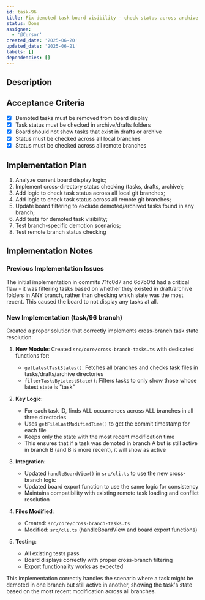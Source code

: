 ```yaml
---
id: task-96
title: Fix demoted task board visibility - check status across archive and drafts
status: Done
assignee:
  - '@Cursor'
created_date: '2025-06-20'
updated_date: '2025-06-21'
labels: []
dependencies: []
---
```


## Description

## Acceptance Criteria

- [x] Demoted tasks must be removed from board display
- [x] Task status must be checked in archive/drafts folders
- [x] Board should not show tasks that exist in drafts or archive
- [x] Status must be checked across all local branches
- [x] Status must be checked across all remote branches

## Implementation Plan

1. Analyze current board display logic;
2. Implement cross-directory status checking (tasks, drafts, archive);
3. Add logic to check task status across all local git branches;
4. Add logic to check task status across all remote git branches;
5. Update board filtering to exclude demoted/archived tasks found in any branch;
6. Add tests for demoted task visibility;
7. Test branch-specific demotion scenarios;
8. Test remote branch status checking

## Implementation Notes

### Previous Implementation Issues
The initial implementation in commits 71fc0d7 and 6d7b0fd had a critical flaw - it was filtering tasks based on whether they existed in draft/archive folders in ANY branch, rather than checking which state was the most recent. This caused the board to not display any tasks at all.

### New Implementation (task/96 branch)
Created a proper solution that correctly implements cross-branch task state resolution:

1. **New Module**: Created `src/core/cross-branch-tasks.ts` with dedicated functions for:
   - `getLatestTaskStates()`: Fetches all branches and checks task files in tasks/drafts/archive directories
   - `filterTasksByLatestState()`: Filters tasks to only show those whose latest state is "task"

2. **Key Logic**:
   - For each task ID, finds ALL occurrences across ALL branches in all three directories
   - Uses `getFileLastModifiedTime()` to get the commit timestamp for each file
   - Keeps only the state with the most recent modification time
   - This ensures that if a task was demoted in branch A but is still active in branch B (and B is more recent), it will show as active

3. **Integration**:
   - Updated `handleBoardView()` in `src/cli.ts` to use the new cross-branch logic
   - Updated board export function to use the same logic for consistency
   - Maintains compatibility with existing remote task loading and conflict resolution

4. **Files Modified**:
   - Created: `src/core/cross-branch-tasks.ts`
   - Modified: `src/cli.ts` (handleBoardView and board export functions)

5. **Testing**:
   - All existing tests pass
   - Board displays correctly with proper cross-branch filtering
   - Export functionality works as expected

This implementation correctly handles the scenario where a task might be demoted in one branch but still active in another, showing the task's state based on the most recent modification across all branches.
